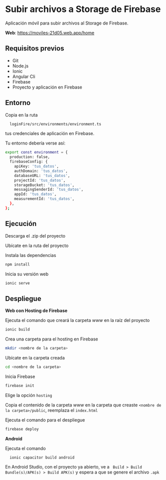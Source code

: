 # Subir archivos a Storage de Firebase

Aplicación móvil para subir archivos al Storage de Firebase.

**Web**: https://moviles-21d05.web.app/home

## Requisitos previos

- Git
- Node.js
- Ionic
- Angular Cli
- Firebase
- Proyecto y aplicación en Firebase

## Entorno

Copia en la ruta
```bash
  loginFire/src/environments/environment.ts
```
tus credenciales de aplicación en Firebase.

Tu entorno debería verse así:
```bash
export const environment = {
  production: false,
  firebaseConfig: {
    apiKey: 'tus_datos',
    authDomain: 'tus_datos',
    databaseURL: 'tus_datos',
    projectId: 'tus_datos',
    storageBucket: 'tus_datos',
    messagingSenderId: 'tus_datos',
    appId: 'tus_datos',
    measurementId: 'tus_datos',
  },
};
```

## Ejecución
Descarga el .zip del proyecto

Ubícate en la ruta del proyecto

Instala las dependencias 
```bash
npm install
```
Inicia su versión web
```bash
ionic serve
```
## Despliegue

**Web con Hosting de Firebase**

Ejecuta el comando que creará la carpeta _www_ en la raíz del proyecto
```bash
ionic build
```
Crea una carpeta para el hosting en Firebase
```bash
mkdir <nombre de la carpeta>
```

Ubícate en la carpeta creada
```bash
cd <nombre de la carpeta>
```
Inicia Firebase
```bash
firebase init
```
Elige la opción `hosting`

Copia el contenido de la carpeta _www_ en la carpeta que creaste `<nombre de la carpeta>/public`, reemplaza el `index.html`

Ejecuta el comando para el despliegue
```bash
firebase deploy
```

**Android**

Ejecuta el comando
```bash
  ionic capacitor build android
```
En Android Studio, con el proyecto ya abierto, ve a ` Build > Build Bundle(s)/APK(s) > Build APK(s)` y espera a que se genere el archivo `.apk`
